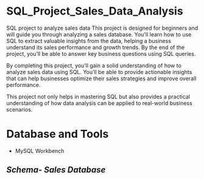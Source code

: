 # **SQL_Project_Sales_Data_Analysis**

SQL project to analyze sales data
This project is designed for beginners and will guide you through analyzing a sales database. You'll learn how to use SQL to extract valuable insights from the data, helping a business understand its sales performance and growth trends. By the end of the project, you’ll be able to answer key business questions using SQL queries.

By completing this project, you’ll gain a solid understanding of how to analyze sales data using SQL. You’ll be able to provide actionable insights that can help businesses optimize their sales strategies and improve overall performance.

This project not only helps in mastering SQL but also provides a practical understanding of how data analysis can be applied to real-world business scenarios.

# **Database and Tools**
* MySQL Workbench

## *Schema- Sales Database*
